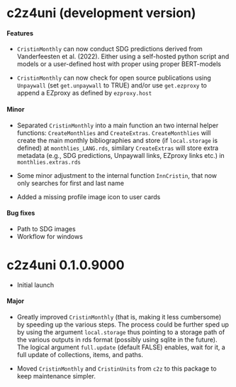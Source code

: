 # c2z4uni (development version)

#### Features

* `CristinMonthly` can now conduct SDG predictions derived from 
Vanderfeesten et al. (2022). Either using a self-hosted python script and models
or a user-defined host with proper using proper BERT-models

* `CristinMonthly` can now check for open source publications using `Unpaywall`
(set `get.unpaywall` to TRUE) and/or use `get.ezproxy` to append a EZproxy as
defined by `ezproxy.host`

#### Minor 

* Separated `CristinMonthly` into a main function an two internal helper 
functions: `CreateMonthlies` and `CreateExtras`. `CreateMonthlies` will create
the main monthly bibliographies and store (if `local.storage` is defined) at 
`monthlies_LANG.rds`, similary `CreateExtras` will store extra metadata (e.g.,
SDG predictions, Unpaywall links, EZproxy links etc.) in `monthlies.extras.rds`

* Some minor adjustment to the internal function `InnCristin`, that now only 
searches for first and last name
* Added a missing profile image icon to user cards

#### Bug fixes

* Path to SDG images
* Workflow for windows

# c2z4uni 0.1.0.9000

* Initial launch

#### Major

* Greatly improved `CristinMonthly` (that is, making it less cumbersome) by 
speeding up the various steps. The process could be further sped up by using 
the argument `local.storage` thus pointing to a storage path of the various
outputs in rds format (possibly using sqlite in the future). The logical 
argument `full.update` (default FALSE) enables, wait for it, a full update of
collections, items, and paths.

* Moved `CristinMonthly` and `CristinUnits` from `c2z` to this package to keep
maintenance simpler.
